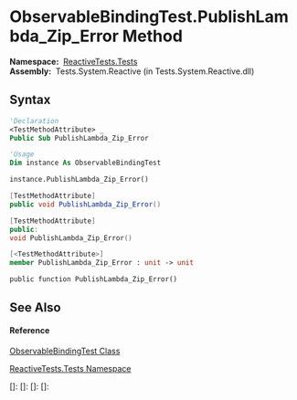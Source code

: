# ObservableBindingTest.PublishLambda\_Zip\_Error Method

**Namespace:**  [ReactiveTests.Tests](ReactiveTests.Tests\ReactiveTests.Tests.md)  
**Assembly:**  Tests.System.Reactive (in Tests.System.Reactive.dll)

## Syntax

```vb
'Declaration
<TestMethodAttribute> _
Public Sub PublishLambda_Zip_Error
```

```vb
'Usage
Dim instance As ObservableBindingTest

instance.PublishLambda_Zip_Error()
```

```csharp
[TestMethodAttribute]
public void PublishLambda_Zip_Error()
```

```c++
[TestMethodAttribute]
public:
void PublishLambda_Zip_Error()
```

```fsharp
[<TestMethodAttribute>]
member PublishLambda_Zip_Error : unit -> unit 
```

```jscript
public function PublishLambda_Zip_Error()
```

## See Also

#### Reference

[ObservableBindingTest Class](ObservableBindingTest\ObservableBindingTest.md)

[ReactiveTests.Tests Namespace](ReactiveTests.Tests\ReactiveTests.Tests.md)

[]: 
[]: 
[]: 
[]: 